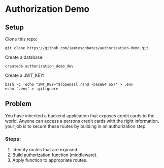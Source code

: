 # Authorization Demo

## Setup
Clone this repo:
```
git clone https://github.com/jamiesonbates/authorization-demo.git
```

Create a database:
```
createdb authorization_demo_dev
```

Create a JWT_KEY:
```
bash -c 'echo "JWT_KEY="$(openssl rand -base64 65)' > .env
echo '.env' > .gitignore
```

## Problem
You have inherited a backend application that exposes credit cards to the world. Anyone can access a persons credit cards with the right information. your job is to secure these routes by building in an authorization step.

### Steps:
1. Identify routes that are exposed.
2. Build authorization function (middleware).
3. Apply function to appropriate routes.
